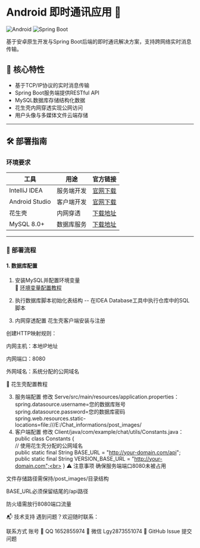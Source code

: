 # Android 即时通讯应用 🚀

![Android](https://img.shields.io/badge/Android-3DDC84?style=for-the-badge&logo=android&logoColor=white)
![Spring Boot](https://img.shields.io/badge/Spring_Boot-6DB33F?style=for-the-badge&logo=spring-boot&logoColor=white)

基于安卓原生开发与Spring Boot后端的即时通讯解决方案，支持跨网络实时消息传输。

## 🌟 核心特性
- 基于TCP/IP协议的实时消息传输
- Spring Boot服务端提供RESTful API
- MySQL数据库存储结构化数据
- 花生壳内网穿透实现公网访问
- 用户头像与多媒体文件云端存储

---

## 🛠️ 部署指南

### 环境要求
| 工具                | 用途                     | 官方链接                          |
|---------------------|--------------------------|-----------------------------------|
| IntelliJ IDEA       | 服务端开发               | [官网下载](https://www.jetbrains.com/idea/) |
| Android Studio      | 客户端开发               | [官网下载](https://developer.android.com/studio) |
| 花生壳              | 内网穿透                 | [下载地址](https://hsk.oray.com) |
| MySQL 8.0+          | 数据库服务               | [下载地址](https://dev.mysql.com/downloads/mysql) |

---

### 🚦 部署流程

#### 1. 数据库配置
1. 安装MySQL并配置环境变量  
   📖 [环境变量配置教程](https://blog.csdn.net/qq_52853542/article/details/124669072)
2. 执行数据库脚本初始化表结构
-- 在IDEA Database工具中执行仓库中的SQL脚本
   
2. 内网穿透配置
花生壳客户端安装与注册

创建HTTP映射规则：

内网主机：本地IP地址

内网端口：8080

外网域名：系统分配的公网域名

📌 花生壳配置教程

3. 服务端配置
修改 Serve/src/main/resources/application.properties：<br>spring.datasource.username=您的数据库账号<br>spring.datasource.password=您的数据库密码<br>spring.web.resources.static-locations=file:///E:/Chat_informations/post_images/
4. 客户端配置
修改 Client/java/com/example/chat/utils/Constants.java：<br>public class Constants {<br>// 使用花生壳分配的公网域名<br>public static final String BASE_URL = "http://your-domain.com/api";
    <br>public static final String VERSION_BASE_URL = "http://your-domain.com";<br>
}
⚠️ 注意事项
确保服务端端口8080未被占用

文件存储路径需保持/post_images/目录结构

BASE_URL必须保留结尾的/api路径

防火墙需放行8080端口流量

📬 技术支持
遇到问题？欢迎随时联系：

联系方式	账号
📧 QQ	1652855974
💬 微信	Lgy2873551074
🐛 GitHub Issue	提交问题
